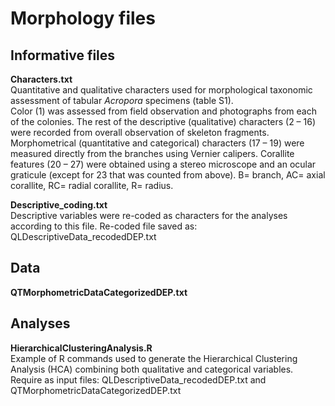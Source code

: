 # <b>Morphology files</b>

## Informative files
<b>Characters.txt</b><br>
Quantitative and qualitative characters used for morphological taxonomic assessment of tabular <i>Acropora</i> specimens (table S1).<br>
Color (1) was assessed from field observation and photographs from each of the colonies. The rest of the descriptive (qualitative) characters (2 – 16) were recorded from overall observation of skeleton fragments. Morphometrical (quantitative and categorical) characters (17 – 19) were measured directly from the branches using Vernier calipers. Corallite features (20 – 27) were obtained using a stereo microscope and an ocular graticule (except for 23 that was counted from above). B= branch, AC= axial corallite, RC= radial corallite, R= radius.

<b>Descriptive_coding.txt</b><br>
Descriptive variables were re-coded as characters for the analyses according to this file. Re-coded file saved as: QLDescriptiveData_recodedDEP.txt

## Data
<b>QTMorphometricDataCategorizedDEP.txt</b><br>


## Analyses

<b>HierarchicalClusteringAnalysis.R</b><br>
Example of R commands used to generate the Hierarchical Clustering Analysis (HCA) combining both qualitative and categorical variables. Require as input files: QLDescriptiveData_recodedDEP.txt and QTMorphometricDataCategorizedDEP.txt
